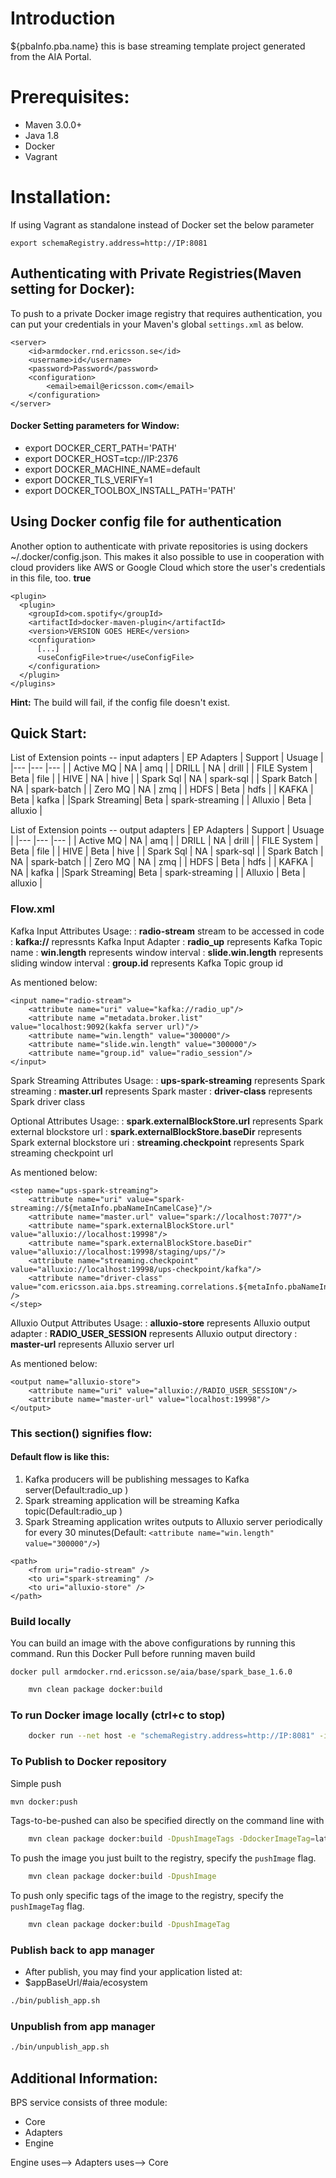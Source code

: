 # Introduction
${pbaInfo.pba.name} this is base streaming template project generated from the AIA Portal.

# Prerequisites:

- Maven 3.0.0+
- Java 1.8
- Docker
- Vagrant

# Installation:

If using Vagrant as standalone instead of Docker set the below parameter
```
export schemaRegistry.address=http://IP:8081
```
## Authenticating with Private Registries(Maven setting for Docker):

To push to a private Docker image registry that requires authentication, you can put your
credentials in your Maven's global `settings.xml` as below.
```
<server>
	<id>armdocker.rnd.ericsson.se</id>
	<username>id</username>
	<password>Password</password>
	<configuration>
		<email>email@ericsson.com</email>
	</configuration>
</server>
```
#### Docker Setting parameters for Window:
* export DOCKER_CERT_PATH='PATH'
* export DOCKER_HOST=tcp://IP:2376
* export DOCKER_MACHINE_NAME=default
* export DOCKER_TLS_VERIFY=1
* export DOCKER_TOOLBOX_INSTALL_PATH='PATH'


## Using Docker config file for authentication

Another option to authenticate with private repositories is using dockers ~/.docker/config.json.
This makes it also possible to use in cooperation with cloud providers like AWS or Google Cloud which store the user's
credentials in this file, too. **<useConfigFile>true</useConfigFile>**

    <plugin>
      <plugin>
        <groupId>com.spotify</groupId>
        <artifactId>docker-maven-plugin</artifactId>
        <version>VERSION GOES HERE</version>
        <configuration>
          [...]
          <useConfigFile>true</useConfigFile>
        </configuration>
      </plugin>
    </plugins>

**Hint:** The build will fail, if the config file doesn't exist.

## Quick Start:

List of Extension points -- input adapters
| EP Adapters  	|   Support	|   Usuage		|
|---			|---		|---			|
|  Active MQ 	|   NA		|  	amq 		|
|  DRILL 		|   NA		|   drill		|
|  FILE System 	|   Beta	|   file		|
|   HIVE		|   NA		|   hive		|
|   Spark Sql	|   NA		|   spark-sql	|
|   Spark Batch	|   NA		|   spark-batch	|
|   Zero MQ		|   NA		|   zmq			|
|   HDFS		|   Beta	|   hdfs		|
|   KAFKA		|   Beta	|   kafka		|
|Spark Streaming|   Beta	|   spark-streaming	|
|   Alluxio		|   Beta	|   alluxio		|


List of Extension points -- output adapters
| EP Adapters  	|   Support	|   Usuage		|
|---			|---		|---			|
|  Active MQ 	|   NA		|  	amq 		|
|  DRILL 		|   NA		|   drill		|
|  FILE System 	|   Beta	|   file		|
|   HIVE		|   Beta	|   hive		|
|   Spark Sql	|   NA		|   spark-sql	|
|   Spark Batch	|   NA		|   spark-batch	|
|   Zero MQ		|   NA		|   zmq			|
|   HDFS		|   Beta	|   hdfs		|
|   KAFKA		|   NA		|   kafka		|
|Spark Streaming|   Beta	|   spark-streaming	|
|   Alluxio		|   Beta	|   alluxio		|

### Flow.xml

Kafka Input Attributes Usage:
:   **radio-stream** stream to be accessed in code
:   **kafka://** repressnts Kafka Input Adapter
:   **radio_up** represents Kafka Topic name
:   **win.length** represents window interval
:   **slide.win.length** represents sliding window interval
:   **group.id** represents Kafka Topic group id

As mentioned below:
```
<input name="radio-stream">
	<attribute name="uri" value="kafka://radio_up"/>
	<attribute name ="metadata.broker.list" value="localhost:9092(kakfa server url)"/>
	<attribute name="win.length" value="300000"/>
	<attribute name="slide.win.length" value="300000"/>	
	<attribute name="group.id" value="radio_session"/>
</input>
```

Spark Streaming Attributes Usage:
:   **ups-spark-streaming** represents Spark streaming
:   **master.url** represents Spark master
:   **driver-class** represents Spark driver class

Optional Attributes Usage:
:   **spark.externalBlockStore.url** represents Spark external blockstore url
:   **spark.externalBlockStore.baseDir** represents Spark external blockstore uri
:   **streaming.checkpoint** represents Spark streaming checkpoint url

As mentioned below:
```
<step name="ups-spark-streaming">
	<attribute name="uri" value="spark-streaming://${metaInfo.pbaNameInCamelCase}"/>
	<attribute name="master.url" value="spark://localhost:7077"/>
	<attribute name="spark.externalBlockStore.url" value="alluxio://localhost:19998"/>
	<attribute name="spark.externalBlockStore.baseDir" value="alluxio://localhost:19998/staging/ups/"/>
	<attribute name="streaming.checkpoint" value="alluxio://localhost:19998/ups-checkpoint/kafka"/>
	<attribute name="driver-class" value="com.ericsson.aia.bps.streaming.correlations.${metaInfo.pbaNameInCamelCase}" />
</step>
```

Alluxio Output Attributes Usage:
:   **alluxio-store** represents Alluxio output adapter
:   **RADIO_USER_SESSION** represents Alluxio output directory
:   **master-url** represents Alluxio server url

As mentioned below:

```
<output name="alluxio-store">
	<attribute name="uri" value="alluxio://RADIO_USER_SESSION"/>
	<attribute name="master-url" value="localhost:19998"/>        
</output>
```

### This section(<Path>) signifies flow:

#### Default flow is like this:
1. Kafka producers will be publishing messages to Kafka server(Default:radio_up )
2. Spark streaming application will be streaming Kafka topic(Default:radio_up )
3. Spark Streaming application writes outputs to Alluxio server periodically for every 30 minutes(Default: ``<attribute name="win.length" value="300000"/>``) 

```
<path>
	<from uri="radio-stream" />
	<to uri="spark-streaming" />
	<to uri="alluxio-store" />
</path>
```
### Build locally

You can build an image with the above configurations by running this command.
Run this Docker Pull before running maven build
```
docker pull armdocker.rnd.ericsson.se/aia/base/spark_base_1.6.0
```
```bash
    mvn clean package docker:build
```

### To run Docker image locally (ctrl+c to stop)

```bash
    docker run --net host -e "schemaRegistry.address=http://IP:8081" -i armdocker.rnd.ericsson.se/aia/aia-${pbaInfo.pba.name}
```

### To Publish to Docker repository
Simple push
```bash
mvn docker:push
```
Tags-to-be-pushed can also be specified directly on the command line with
```bash
    mvn clean package docker:build -DpushImageTags -DdockerImageTag=latest -DdockerImageTag=another-tag
```

To push the image you just built to the registry, specify the `pushImage` flag.
```bash
    mvn clean package docker:build -DpushImage
```

To push only specific tags of the image to the registry, specify the `pushImageTag` flag.

```bash
    mvn clean package docker:build -DpushImageTag
```


### Publish back to app manager
* After publish, you may find your application listed at:
* $appBaseUrl/#aia/ecosystem

```bash
./bin/publish_app.sh
```


### Unpublish from app manager
```bash
./bin/unpublish_app.sh
```


## Additional Information:

BPS service consists of three module:
* Core
* Adapters
* Engine

Engine uses--> Adapters uses--> Core